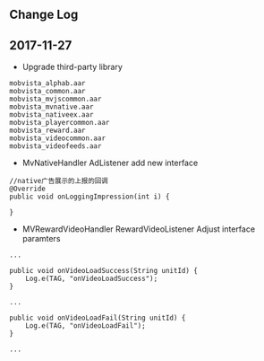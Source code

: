 Change Log
--

2017-11-27
---

* Upgrade third-party library

```
mobvista_alphab.aar
mobvista_common.aar
mobvista_mvjscommon.aar
mobvista_mvnative.aar
mobvista_nativeex.aar
mobvista_playercommon.aar
mobvista_reward.aar
mobvista_videocommon.aar
mobvista_videofeeds.aar

```

* MvNativeHandler AdListener add new interface

```
//native广告展示的上报的回调    
@Override
public void onLoggingImpression(int i) {
    
}

```

* MVRewardVideoHandler RewardVideoListener Adjust interface paramters

```
...

public void onVideoLoadSuccess(String unitId) {
    Log.e(TAG, "onVideoLoadSuccess");
}

...

public void onVideoLoadFail(String unitId) {
    Log.e(TAG, "onVideoLoadFail");
}

...

```
